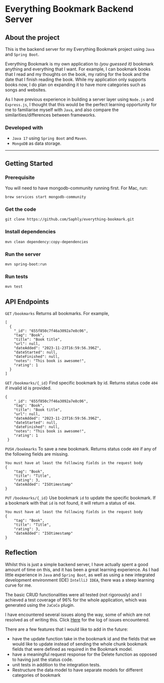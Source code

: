 # Everything Bookmark Backend Server

## About the project

This is the backend server for my Everything Bookmark project using `Java` and `Spring Boot`.

Everything Bookmark is my own application to *(you guessed it)* bookmark anything and everything 
that I want. For example, I can bookmark books that I read and my thoughts on the book, 
my rating for the book and the date that I finish reading the book. While my application 
only supports books now, I do plan on expanding it to have more categories such as songs and websites.

As I have previous experience in building a server layer using `Node.js` and `Express.js`, I thought 
that this would be the perfect learning opportunity for me to familiarise myself with `Java`, 
and also compare the similarities/differences between frameworks.

### Developed with 

- `Java 17` using `Spring Boot` and `Maven`.
- `MongoDB` as data storage.

---

## Getting Started

### Prerequisite

You will need to have mongodb-community running first. For Mac, run:
```
brew services start mongodb-community
```

### Get the code

```
git clone https://github.com/Saphly/everything-bookmark.git
```

### Install dependencies 
```
mvn clean dependency:copy-dependencies
```

### Run the server
```
mvn spring-boot:run
```

### Run tests
```
mvn test
```

## API Endpoints

`GET` `/bookmarks`
Returns all bookmarks. For example,
```
[
  {
    "_id": "655f850c7f46a3092a7e8c06",
    "tag": "Book",
    "title": "Book title",
    "url": null,
    "dateAdded": "2023-11-23T16:59:56.396Z",
    "dateStarted": null,
    "dateFinished": null,
    "notes": "This book is awesome!",
    "rating": 1
  }
]
```

`GET` `/bookmarks/{_id}` Find specific bookmark by id. Returns status code `404` if invalid id is provided. 
```
{
    "_id": "655f850c7f46a3092a7e8c06",
    "tag": "Book",
    "title": "Book title",
    "url": null,
    "dateAdded": "2023-11-23T16:59:56.396Z",
    "dateStarted": null,
    "dateFinished": null,
    "notes": "This book is awesome!",
    "rating": 1
 }
```
`PUSH` `/bookmarks` To save a new bookmark. Returns status code `400` if any of the following fields are missing. 
```
You must have at least the following fields in the request body
{
    "tag": "Book",
    "title": "Title",
    "rating": 3,
    "dateAdded": "ISOtimestamp"
}
```

`PUT` `/bookmarks/{_id}` Use bookmark `id` to update the specific bookmark. If a bookmark with that `id`
is not found, it will return a status of `404`.
```
You must have at least the following fields in the request body
{
    "tag": "Book",
    "title": "Title",
    "rating": 3,
    "dateAdded": "ISOtimestamp"
}
```


## Reflection 

Whilst this is just a simple backend server, I have actually spent a good amount of time on this,
and it has been a great learning experience. As I had little experience in `Java` and `Spring Boot`, as well as 
using a new integrated development environment (IDE) `IntelliJ IDEA`, there was a steep learning curve for me.

The basic CRUD functionalities were all tested (not rigorously) and I achieved a test coverage of 96% for the whole application, which
was generated using the `JaCoCo` plugin. 

I have encountered several issues along the way, some of which are not resolved as of writing this. Click [Here](IssuesLog.md) 
for the log of issues encountered.

There are a few features that I would like to add in the future:
- have the update function take in the bookmark id and the fields that we would like to update instead of sending the 
whole chunk bookmark fields that were defined as required in the Bookmark model.
- have a meaningful request response for the Delete function as opposed to having just the status code.
- unit tests in addition to the integration tests.
- Restructure the data model to have separate models for different categories of bookmark 


